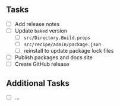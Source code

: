 <!-- Place the description of this work here, in one sentence. -->

## Tasks

<!-- Here, the tasks to be completed before the release -->

- [ ] Add release notes
- [ ] Update `baked` version
    - [ ] `src/Directory.Build.props`
    - [ ] `src/recipe/admin/package.json`
    - [ ] reinstall to update package lock files
- [ ] Publish packages and docs site
- [ ] Create GitHub release

## Additional Tasks

<!-- Place "doesn't quite fit, but done anyway" kind of tasks here. If none,
you may remove this section. -->

- [ ] ...

<!-- Thank you very much for your contribution 🫡 -->

